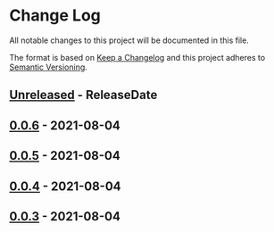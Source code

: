 # Change Log
All notable changes to this project will be documented in this file.

The format is based on [Keep a Changelog](http://keepachangelog.com/)
and this project adheres to [Semantic Versioning](http://semver.org/).

<!-- next-header -->
## [Unreleased] - ReleaseDate

## [0.0.6] - 2021-08-04

## [0.0.5] - 2021-08-04

## [0.0.4] - 2021-08-04

## [0.0.3] - 2021-08-04

<!-- next-url -->
[Unreleased]: https://github.com/epage/git-stack/compare/concolor-control-v0.0.6...HEAD
[0.0.6]: https://github.com/epage/git-stack/compare/concolor-control-v0.0.5...concolor-control-v0.0.6
[0.0.5]: https://github.com/epage/git-stack/compare/concolor-control-v0.0.4...concolor-control-v0.0.5
[0.0.4]: https://github.com/epage/git-stack/compare/concolor-control-v0.0.3...concolor-control-v0.0.4
[0.0.3]: https://github.com/rust-cli/concolor/compare/847670646de39fde558bed176b748562ab6157e2...concolor-control-v0.0.3

